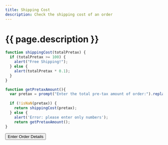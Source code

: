 ```yaml
---
title: Shipping Cost
description: Check the shipping cost of an order
---
```


# {{ page.description }}

<script src="/cse/day03/shipping.js"></script>

```javascript
function shippingCost(totalPretax) {
  if (totalPretax >= 100) {
    alert("Free Shipping!");
  } else {
    alert(totalPretax * 0.1);
  }
}

function getPretaxAmount(){
  var pretax = prompt("Enter the total pre-tax amount of order:").replace('$', '');
  
  if (!isNaN(pretax)) {
    return shippingCost(pretax);
  } else {
    alert('Error: please enter only numbers');
    return getPretaxAmount();
}
```

<button type="button" onclick="pretaxAmount()">Enter Order Details</button>
